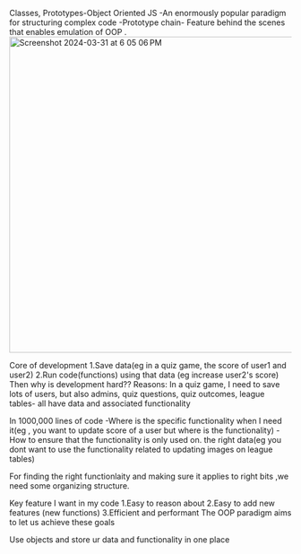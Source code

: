 
Classes, Prototypes-Object Oriented JS
-An enormously popular paradigm for structuring complex code
-Prototype chain- Feature behind the scenes that enables emulation of OOP .
<img width="564" alt="Screenshot 2024-03-31 at 6 05 06 PM" src="https://github.com/Surbhi-Kohli/WebDevInterviewPrep/assets/32058209/dfa34f1a-c60e-4b9e-ad50-90179cc43e7a">


Core of development
1.Save data(eg in a quiz game, the score of user1 and user2)
2.Run code(functions) using that data (eg increase user2's score)
Then why is development hard??
Reasons:
In a quiz game, I need to save lots of users, but also admins, quiz questions, quiz outcomes,
league tables- all have data and associated functionality

In 1000,000 lines of code
-Where is the specific functionality when I need it(eg , you want to update score of 
a user but where is the functionality)
-How to ensure that the functionality is only used on. the right
data(eg you dont want to use the functionality related to updating
images on league tables)

For finding the right functionlaity and making sure it applies to right bits ,we need some organizing structure.

Key feature I want in my code
1.Easy to reason about
2.Easy to add new features (new functions)
3.Efficient and performant
The OOP paradigm aims to let us achieve these goals

Use objects and store ur data and functionality  in one place

